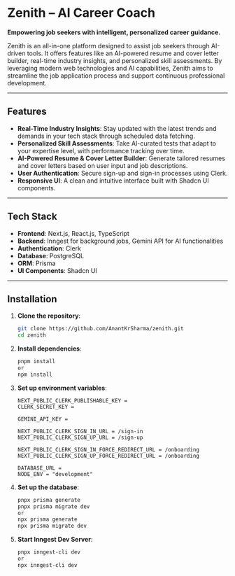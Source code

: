 # Zenith – AI Career Coach

**Empowering job seekers with intelligent, personalized career guidance.**

Zenith is an all-in-one platform designed to assist job seekers through AI-driven tools. It offers features like an AI-powered resume and cover letter builder, real-time industry insights, and personalized skill assessments. By leveraging modern web technologies and AI capabilities, Zenith aims to streamline the job application process and support continuous professional development.

---

## Features

- **Real-Time Industry Insights**: Stay updated with the latest trends and demands in your tech stack through scheduled data fetching.
- **Personalized Skill Assessments**: Take AI-curated tests that adapt to your expertise level, with performance tracking over time.
- **AI-Powered Resume & Cover Letter Builder**: Generate tailored resumes and cover letters based on user input and job descriptions.
- **User Authentication**: Secure sign-up and sign-in processes using Clerk.
- **Responsive UI**: A clean and intuitive interface built with Shadcn UI components.

---

## Tech Stack

- **Frontend**: Next.js, React.js, TypeScript
- **Backend**: Inngest for background jobs, Gemini API for AI functionalities
- **Authentication**: Clerk
- **Database**: PostgreSQL
- **ORM**: Prisma
- **UI Components**: Shadcn UI

---

## Installation

1. **Clone the repository**:

     ```bash
     git clone https://github.com/AnantKrSharma/zenith.git
     cd zenith
     ```
2. **Install dependencies**:

     ```bash
     pnpm install
     or
     npm install
     ```
3. **Set up environment variables**:

     ```
     NEXT_PUBLIC_CLERK_PUBLISHABLE_KEY = 
     CLERK_SECRET_KEY = 
     
     GEMINI_API_KEY = 
     
     NEXT_PUBLIC_CLERK_SIGN_IN_URL = /sign-in
     NEXT_PUBLIC_CLERK_SIGN_UP_URL = /sign-up
     
     NEXT_PUBLIC_CLERK_SIGN_IN_FORCE_REDIRECT_URL = /onboarding
     NEXT_PUBLIC_CLERK_SIGN_UP_FORCE_REDIRECT_URL = /onboarding
     
     DATABASE_URL = 
     NODE_ENV = "development"
     ```
5. **Set up the database**:

      ```bash
      pnpx prisma generate
      pnpx prisma migrate dev
      or
      npx prisma generate
      npx prisma migrate dev
      ```
5. **Start Inngest Dev Server**:

      ```bash
      pnpx inngest-cli dev
      or
      npx inngest-cli dev
      ```
